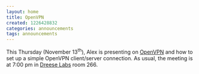 ```yaml
---
layout: home
title: OpenVPN
created: 1226428832
categories: announcements
tags: announcements
---
```

This Thursday (November 13<sup>th</sup>), Alex is presenting on [OpenVPN](http://openvpn.org/ "http://openvpn.org/") and how to set up a simple OpenVPN client/server connection. As usual, the meeting is at 7:00 pm in [Dreese Labs](http://www.osu.edu/map/building.php?building=279) room 266.
